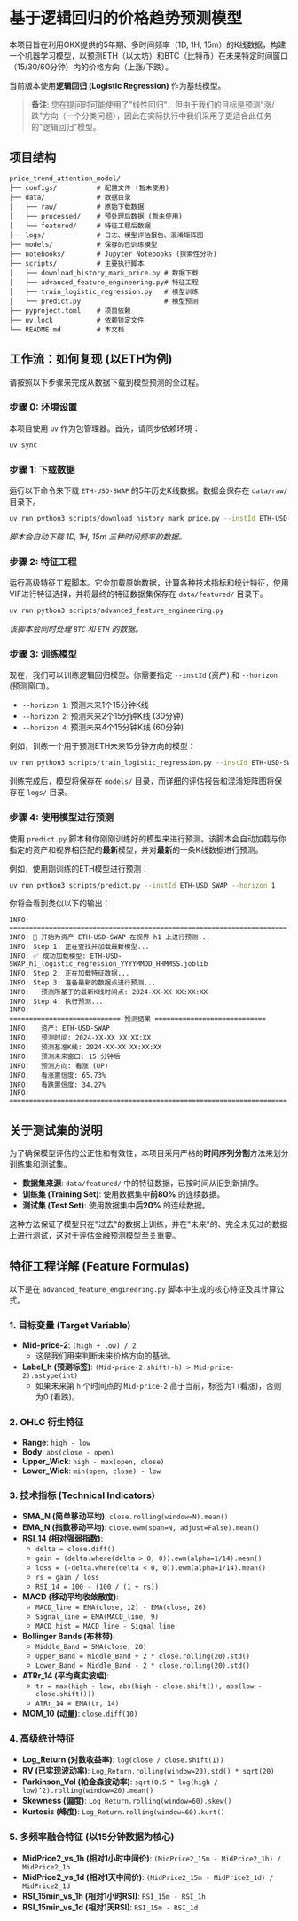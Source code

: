 # 基于逻辑回归的价格趋势预测模型

本项目旨在利用OKX提供的5年期、多时间频率（1D, 1H, 15m）的K线数据，构建一个机器学习模型，以预测ETH（以太坊）和BTC（比特币）在未来特定时间窗口（15/30/60分钟）内的价格方向（上涨/下跌）。

当前版本使用**逻辑回归 (Logistic Regression)** 作为基线模型。

> **备注**: 您在提问时可能使用了"线性回归"，但由于我们的目标是预测"涨/跌"方向（一个分类问题），因此在实际执行中我们采用了更适合此任务的"逻辑回归"模型。

## 项目结构

```
price_trend_attention_model/
├── configs/          # 配置文件 (暂未使用)
├── data/             # 数据目录
│   ├── raw/          # 原始下载数据
│   ├── processed/    # 预处理后数据 (暂未使用)
│   └── featured/     # 特征工程后数据
├── logs/             # 日志、模型评估报告、混淆矩阵图
├── models/           # 保存的已训练模型
├── notebooks/        # Jupyter Notebooks (探索性分析)
├── scripts/          # 主要执行脚本
│   ├── download_history_mark_price.py # 数据下载
│   ├── advanced_feature_engineering.py# 特征工程
│   ├── train_logistic_regression.py   # 模型训练
│   └── predict.py                     # 模型预测
├── pyproject.toml    # 项目依赖
├── uv.lock           # 依赖锁定文件
└── README.md         # 本文档
```

## 工作流：如何复现 (以ETH为例)

请按照以下步骤来完成从数据下载到模型预测的全过程。

### 步骤 0: 环境设置

本项目使用 `uv` 作为包管理器。首先，请同步依赖环境：

```bash
uv sync
```

### 步骤 1: 下载数据

运行以下命令来下载 `ETH-USD-SWAP` 的5年历史K线数据。数据会保存在 `data/raw/` 目录下。

```bash
uv run python3 scripts/download_history_mark_price.py --instId ETH-USD-SWAP
```

*脚本会自动下载 1D, 1H, 15m 三种时间频率的数据。*

### 步骤 2: 特征工程

运行高级特征工程脚本。它会加载原始数据，计算各种技术指标和统计特征，使用VIF进行特征选择，并将最终的特征数据集保存在 `data/featured/` 目录下。

```bash
uv run python3 scripts/advanced_feature_engineering.py
```
*该脚本会同时处理 `BTC` 和 `ETH` 的数据。*

### 步骤 3: 训练模型

现在，我们可以训练逻辑回归模型。你需要指定 `--instId` (资产) 和 `--horizon` (预测窗口)。

*   `--horizon 1`: 预测未来1个15分钟K线
*   `--horizon 2`: 预测未来2个15分钟K线 (30分钟)
*   `--horizon 4`: 预测未来4个15分钟K线 (60分钟)

例如，训练一个用于预测ETH未来15分钟方向的模型：

```bash
uv run python3 scripts/train_logistic_regression.py --instId ETH-USD-SWAP --horizon 1
```

训练完成后，模型将保存在 `models/` 目录，而详细的评估报告和混淆矩阵图将保存在 `logs/` 目录。

### 步骤 4: 使用模型进行预测

使用 `predict.py` 脚本和你刚刚训练好的模型来进行预测。该脚本会自动加载与你指定的资产和视界相匹配的**最新**模型，并对**最新**的一条K线数据进行预测。

例如，使用刚训练的ETH模型进行预测：

```bash
uv run python3 scripts/predict.py --instId ETH-USD_SWAP --horizon 1
```

你将会看到类似以下的输出：

```
INFO: ======================================================================
INFO: 🚀 开始为资产 ETH-USD-SWAP 在视界 h1 上进行预测...
INFO: Step 1: 正在查找并加载最新模型...
INFO: ✅ 成功加载模型: ETH-USD-SWAP_h1_logistic_regression_YYYYMMDD_HHMMSS.joblib
INFO: Step 2: 正在加载特征数据...
INFO: Step 3: 准备最新的数据点进行预测...
INFO:   预测所基于的最新K线时间点: 2024-XX-XX XX:XX:XX
INFO: Step 4: 执行预测...
INFO: 
============================ 预测结果 ============================
INFO:   资产: ETH-USD-SWAP
INFO:   预测时间: 2024-XX-XX XX:XX:XX
INFO:   预测基准K线: 2024-XX-XX XX:XX:XX
INFO:   预测未来窗口: 15 分钟后
INFO:   预测方向: 看涨 (UP)
INFO:   看涨置信度: 65.73%
INFO:   看跌置信度: 34.27%
INFO: ======================================================================
```

## 关于测试集的说明

为了确保模型评估的公正性和有效性，本项目采用严格的**时间序列分割**方法来划分训练集和测试集。

*   **数据集来源**: `data/featured/` 中的特征数据，已按时间从旧到新排序。
*   **训练集 (Training Set)**: 使用数据集中**前80%** 的连续数据。
*   **测试集 (Test Set)**: 使用数据集中**后20%** 的连续数据。

这种方法保证了模型只在"过去"的数据上训练，并在"未来"的、完全未见过的数据上进行测试，这对于评估金融预测模型至关重要。

## 特征工程详解 (Feature Formulas)

以下是在 `advanced_feature_engineering.py` 脚本中生成的核心特征及其计算公式。

### 1. 目标变量 (Target Variable)

- **Mid-price-2**: `(high + low) / 2`
    - 这是我们用来判断未来价格方向的基础。
- **Label_h (预测标签)**: `(Mid-price-2.shift(-h) > Mid-price-2).astype(int)`
    - 如果未来第 `h` 个时间点的 `Mid-price-2` 高于当前，标签为1 (看涨)，否则为0 (看跌)。

### 2. OHLC 衍生特征

- **Range**: `high - low`
- **Body**: `abs(close - open)`
- **Upper_Wick**: `high - max(open, close)`
- **Lower_Wick**: `min(open, close) - low`

### 3. 技术指标 (Technical Indicators)

- **SMA_N (简单移动平均)**: `close.rolling(window=N).mean()`
- **EMA_N (指数移动平均)**: `close.ewm(span=N, adjust=False).mean()`
- **RSI_14 (相对强弱指数)**:
    - `delta = close.diff()`
    - `gain = (delta.where(delta > 0, 0)).ewm(alpha=1/14).mean()`
    - `loss = (-delta.where(delta < 0, 0)).ewm(alpha=1/14).mean()`
    - `rs = gain / loss`
    - `RSI_14 = 100 - (100 / (1 + rs))`
- **MACD (移动平均收敛散度)**:
    - `MACD_line = EMA(close, 12) - EMA(close, 26)`
    - `Signal_line = EMA(MACD_line, 9)`
    - `MACD_hist = MACD_line - Signal_line`
- **Bollinger Bands (布林带)**:
    - `Middle_Band = SMA(close, 20)`
    - `Upper_Band = Middle_Band + 2 * close.rolling(20).std()`
    - `Lower_Band = Middle_Band - 2 * close.rolling(20).std()`
- **ATRr_14 (平均真实波幅)**:
    - `tr = max(high - low, abs(high - close.shift()), abs(low - close.shift()))`
    - `ATRr_14 = EMA(tr, 14)`
- **MOM_10 (动量)**: `close.diff(10)`

### 4. 高级统计特征

- **Log_Return (对数收益率)**: `log(close / close.shift(1))`
- **RV (已实现波动率)**: `Log_Return.rolling(window=20).std() * sqrt(20)`
- **Parkinson_Vol (帕金森波动率)**: `sqrt(0.5 * log(high / low)^2).rolling(window=20).mean()`
- **Skewness (偏度)**: `Log_Return.rolling(window=60).skew()`
- **Kurtosis (峰度)**: `Log_Return.rolling(window=60).kurt()`

### 5. 多频率融合特征 (以15分钟数据为核心)

- **MidPrice2_vs_1h (相对1小时中间价)**: `(MidPrice2_15m - MidPrice2_1h) / MidPrice2_1h`
- **MidPrice2_vs_1d (相对1天中间价)**: `(MidPrice2_15m - MidPrice2_1d) / MidPrice2_1d`
- **RSI_15min_vs_1h (相对1小时RSI)**: `RSI_15m - RSI_1h`
- **RSI_15min_vs_1d (相对1天RSI)**: `RSI_15m - RSI_1d`

